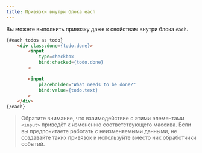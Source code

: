 ```yaml
---
title: Привязки внутри блока each
---
```


Вы можете выполнить привязку даже к свойствам внутри блока `each`.

```html
{#each todos as todo}
	<div class:done={todo.done}>
		<input
			type=checkbox
			bind:checked={todo.done}
		>

		<input
			placeholder="What needs to be done?"
			bind:value={todo.text}
		>
	</div>
{/each}
```

> Обратите внимание, что взаимодействие с этими элементами `<input>` приведёт к изменению соответствующего массива. Если вы предпочитаете работать с неизменяемыми данными, не создавайте таких привязок и используйте вместо них обработчики событий.
